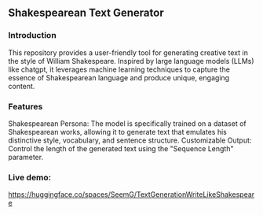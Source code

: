 ## Shakespearean Text Generator

### Introduction

This repository provides a user-friendly tool for generating creative text in the style of William Shakespeare. Inspired by large language models (LLMs) like chatgpt, it leverages machine learning techniques to capture the essence of Shakespearean language and produce unique, engaging content.

### Features

Shakespearean Persona: The model is specifically trained on a dataset of Shakespearean works, allowing it to generate text that emulates his distinctive style, vocabulary, and sentence structure.
Customizable Output: Control the length of the generated text using the "Sequence Length" parameter.

### Live demo:
https://huggingface.co/spaces/SeemG/TextGenerationWriteLikeShakespeare

